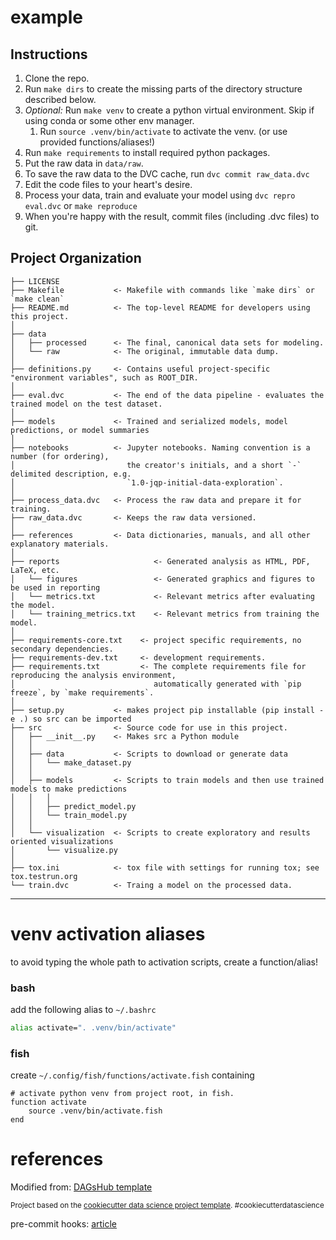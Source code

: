 example
==============================



Instructions
------------
1. Clone the repo.
1. Run `make dirs` to create the missing parts of the directory structure described below. 
1. *Optional:* Run `make venv` to create a python virtual environment. Skip if using conda or some other env manager.
    1. Run `source .venv/bin/activate` to activate the venv. (or use provided functions/aliases!)
1. Run `make requirements` to install required python packages.
1. Put the raw data in `data/raw`.
1. To save the raw data to the DVC cache, run `dvc commit raw_data.dvc`
1. Edit the code files to your heart's desire.
1. Process your data, train and evaluate your model using `dvc repro eval.dvc` or `make reproduce`
1. When you're happy with the result, commit files (including .dvc files) to git.
 



Project Organization
------------

    ├── LICENSE
    ├── Makefile           <- Makefile with commands like `make dirs` or `make clean`
    ├── README.md          <- The top-level README for developers using this project.
    │
    ├── data
    │   ├── processed      <- The final, canonical data sets for modeling.
    │   └── raw            <- The original, immutable data dump.
    │
    ├── definitions.py     <- Contains useful project-specific "environment variables", such as ROOT_DIR.
    │
    ├── eval.dvc           <- The end of the data pipeline - evaluates the trained model on the test dataset.
    │
    ├── models             <- Trained and serialized models, model predictions, or model summaries
    │
    ├── notebooks          <- Jupyter notebooks. Naming convention is a number (for ordering),
    │                         the creator's initials, and a short `-` delimited description, e.g.
    │                         `1.0-jqp-initial-data-exploration`.
    │
    ├── process_data.dvc   <- Process the raw data and prepare it for training.
    ├── raw_data.dvc       <- Keeps the raw data versioned.
    │
    ├── references         <- Data dictionaries, manuals, and all other explanatory materials.
    │
    ├── reports                     <- Generated analysis as HTML, PDF, LaTeX, etc.
    │   └── figures                 <- Generated graphics and figures to be used in reporting
    │   └── metrics.txt             <- Relevant metrics after evaluating the model.
    │   └── training_metrics.txt    <- Relevant metrics from training the model.
    │
    ├── requirements-core.txt    <- project specific requirements, no secondary dependencies.
    ├── requirements-dev.txt     <- development requirements.
    ├── requirements.txt         <- The complete requirements file for reproducing the analysis environment,
    │                               automatically generated with `pip freeze`, by `make requirements`.
    │
    ├── setup.py           <- makes project pip installable (pip install -e .) so src can be imported
    ├── src                <- Source code for use in this project.
    │   ├── __init__.py    <- Makes src a Python module
    │   │
    │   ├── data           <- Scripts to download or generate data
    │   │   └── make_dataset.py
    │   │
    │   ├── models         <- Scripts to train models and then use trained models to make predictions
    │   │   │            
    │   │   ├── predict_model.py
    │   │   └── train_model.py
    │   │
    │   └── visualization  <- Scripts to create exploratory and results oriented visualizations
    │       └── visualize.py
    │
    ├── tox.ini            <- tox file with settings for running tox; see tox.testrun.org
    └── train.dvc          <- Traing a model on the processed data.


--------

# venv activation aliases

to avoid typing the whole path to activation scripts, create a function/alias!

### bash

add the following alias to `~/.bashrc`

```bash
alias activate=". .venv/bin/activate"
```

### fish 

create `~/.config/fish/functions/activate.fish` containing

```fish
# activate python venv from project root, in fish.
function activate
    source .venv/bin/activate.fish
end
```

# references

Modified from: [DAGsHub template](https://dagshub.com/DAGsHub-Official/Cookiecutter-DVC)

<p><small>Project based on the <a target="_blank" href="https://drivendata.github.io/cookiecutter-data-science/">cookiecutter data science project template</a>. #cookiecutterdatascience</small></p>

pre-commit hooks: [article](https://towardsdatascience.com/4-pre-commit-plugins-to-automate-code-reviewing-and-formatting-in-python-c80c6d2e9f5)
